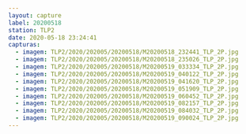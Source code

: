 ```yaml
---
layout: capture
label: 20200518
station: TLP2
date: 2020-05-18 23:24:41
capturas:
  - imagem: TLP2/2020/202005/20200518/M20200518_232441_TLP_2P.jpg
  - imagem: TLP2/2020/202005/20200518/M20200518_235026_TLP_2P.jpg
  - imagem: TLP2/2020/202005/20200518/M20200519_033334_TLP_2P.jpg
  - imagem: TLP2/2020/202005/20200518/M20200519_040122_TLP_2P.jpg
  - imagem: TLP2/2020/202005/20200518/M20200519_041620_TLP_2P.jpg
  - imagem: TLP2/2020/202005/20200518/M20200519_051909_TLP_2P.jpg
  - imagem: TLP2/2020/202005/20200518/M20200519_060452_TLP_2P.jpg
  - imagem: TLP2/2020/202005/20200518/M20200519_082157_TLP_2P.jpg
  - imagem: TLP2/2020/202005/20200518/M20200519_084032_TLP_2P.jpg
  - imagem: TLP2/2020/202005/20200518/M20200519_090024_TLP_2P.jpg
---
```

